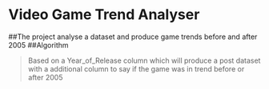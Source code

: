 # Video Game Trend Analyser
##The project analyse a dataset and produce game trends before and after 2005
##Algorithm
>Based on a Year_of_Release column which will produce a post dataset with a additional column to say if the game was in trend before or after 2005
